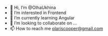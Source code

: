 - 👋 Hi, I’m @OlhaUkhina
- 👀 I’m interested in Frontend
- 🌱 I’m currently learning Angular
- 💞️ I’m looking to collaborate on ...
- 📫 How to reach me olariscooper@gmail.com

<!---
OlhaUkhina/OlhaUkhina is a ✨ special ✨ repository because its `README.md` (this file) appears on your GitHub profile.
You can click the Preview link to take a look at your changes.
--->
